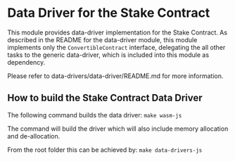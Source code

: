 # Data Driver for the Stake Contract

This module provides data-driver implementation for the Stake Contract.
As described in the README for the data-driver module, this module
implements only the `ConvertibleContract` interface, delegating the all
other tasks to the generic data-driver, which is included into this module
as dependency.

Please refer to data-drivers/data-driver/README.md for more information.

## How to build the Stake Contract Data Driver

The following command builds the data driver:
`make wasm-js`

The command will build the driver which will also include memory allocation and de-allocation.

From the root folder this can be achieved by:
`make data-drivers-js`
